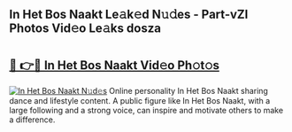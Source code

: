 ## In Het Bos Naakt Le𝚊k𝚎d N𝚞𝚍es - Part-vZI Photos Vid𝚎o Le𝚊ks dosza

# <h2><a href="http://fb9o4l.evod.top/?m=In+Het+Bos+Naakt">🔗 👉🔴 In Het Bos Naakt Vid𝚎o Ph𝚘t𝚘s</a></h2>

[![In Het Bos Naakt N𝚞d𝚎s](https://i.imgur.com/8V9OHl7.gif)](http://fb9o4l.evod.top/?m=In+Het+Bos+Naakt)
Online personality In Het Bos Naakt sharing dance and lifestyle content. A public figure like In Het Bos Naakt, with a large following and a strong voice, can inspire and motivate others to make a difference. 
